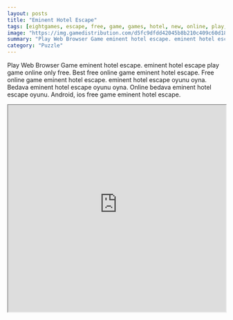```yaml
---
layout: posts
title: "Eminent Hotel Escape"
tags: [eightgames, escape, free, game, games, hotel, new, online, play, download, eminent, free, online, games, oyna, game, free, games, play, play, games]
image: "https://img.gamedistribution.com/d5fc9dfdd42045b8b210c409c60d18b6.jpg"
summary: "Play Web Browser Game eminent hotel escape. eminent hotel escape play game online only free. Best free online game eminent hotel escape. Free online game eminent hotel escape. eminent hotel escape oyunu oyna. Bedava eminent hotel escape oyunu oyna. Online bedava eminent hotel escape oyunu. Android, ios free game eminent hotel escape."
category: "Puzzle"
---
```


Play Web Browser Game eminent hotel escape. eminent hotel escape play game online only free. Best free online game eminent hotel escape. Free online game eminent hotel escape. eminent hotel escape oyunu oyna. Bedava eminent hotel escape oyunu oyna. Online bedava eminent hotel escape oyunu. Android, ios free game eminent hotel escape.

<iframe width="100%" height="480px;" src="https://flash.gamedistribution.com?game=d5fc9dfdd42045b8b210c409c60d18b6"></iframe>
